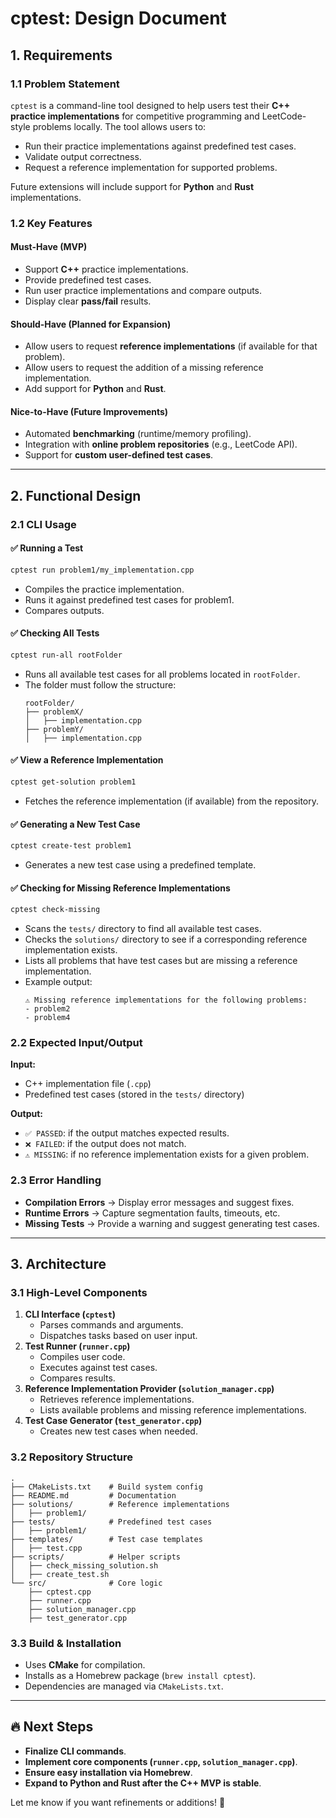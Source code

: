# cptest: Design Document

## 1. Requirements

### 1.1 Problem Statement

`cptest` is a command-line tool designed to help users test their **C++ practice implementations** for competitive programming and LeetCode-style problems locally. The tool allows users to:

- Run their practice implementations against predefined test cases.
- Validate output correctness.
- Request a reference implementation for supported problems.

Future extensions will include support for **Python** and **Rust** implementations.

### 1.2 Key Features

#### **Must-Have (MVP)**

- Support **C++** practice implementations.
- Provide predefined test cases.
- Run user practice implementations and compare outputs.
- Display clear **pass/fail** results.

#### **Should-Have (Planned for Expansion)**

- Allow users to request **reference implementations** (if available for that problem).
- Allow users to request the addition of a missing reference implementation.
- Add support for **Python** and **Rust**.

#### **Nice-to-Have (Future Improvements)**

- Automated **benchmarking** (runtime/memory profiling).
- Integration with **online problem repositories** (e.g., LeetCode API).
- Support for **custom user-defined test cases**.

---

## 2. Functional Design

### 2.1 CLI Usage

#### ✅ **Running a Test**

```sh
cptest run problem1/my_implementation.cpp
```

- Compiles the practice implementation.
- Runs it against predefined test cases for problem1.
- Compares outputs.

#### ✅ **Checking All Tests**

```sh
cptest run-all rootFolder
```

- Runs all available test cases for all problems located in `rootFolder`.
- The folder must follow the structure:
  ```
  rootFolder/
  ├── problemX/
  │   ├── implementation.cpp
  ├── problemY/
  │   ├── implementation.cpp
  ```

#### ✅ **View a Reference Implementation**

```sh
cptest get-solution problem1
```

- Fetches the reference implementation (if available) from the repository.

#### ✅ **Generating a New Test Case**

```sh
cptest create-test problem1
```

- Generates a new test case using a predefined template.

#### ✅ **Checking for Missing Reference Implementations**

```sh
cptest check-missing
```

- Scans the `tests/` directory to find all available test cases.
- Checks the `solutions/` directory to see if a corresponding reference implementation exists.
- Lists all problems that have test cases but are missing a reference implementation.
- Example output:
  ```
  ⚠️ Missing reference implementations for the following problems:
  - problem2
  - problem4
  ```

### 2.2 Expected Input/Output

**Input:**

- C++ implementation file (`.cpp`)
- Predefined test cases (stored in the `tests/` directory)

**Output:**

- `✅ PASSED`: if the output matches expected results.
- `❌ FAILED`: if the output does not match.
- `⚠️ MISSING`: if no reference implementation exists for a given problem.

### 2.3 Error Handling

- **Compilation Errors** → Display error messages and suggest fixes.
- **Runtime Errors** → Capture segmentation faults, timeouts, etc.
- **Missing Tests** → Provide a warning and suggest generating test cases.

---

## 3. Architecture

### 3.1 High-Level Components

1. **CLI Interface (`cptest`)**
   - Parses commands and arguments.
   - Dispatches tasks based on user input.
2. **Test Runner (`runner.cpp`)**
   - Compiles user code.
   - Executes against test cases.
   - Compares results.
3. **Reference Implementation Provider (`solution_manager.cpp`)**
   - Retrieves reference implementations.
   - Lists available problems and missing reference implementations.
4. **Test Case Generator (`test_generator.cpp`)**
   - Creates new test cases when needed.

### 3.2 Repository Structure

```
.
├── CMakeLists.txt    # Build system config
├── README.md         # Documentation
├── solutions/        # Reference implementations
│   ├── problem1/
├── tests/            # Predefined test cases
│   ├── problem1/
├── templates/        # Test case templates
│   ├── test.cpp
├── scripts/          # Helper scripts
│   ├── check_missing_solution.sh
│   ├── create_test.sh
└── src/              # Core logic
    ├── cptest.cpp
    ├── runner.cpp
    ├── solution_manager.cpp
    ├── test_generator.cpp
```

### 3.3 Build & Installation

- Uses **CMake** for compilation.
- Installs as a Homebrew package (`brew install cptest`).
- Dependencies are managed via `CMakeLists.txt`.

---

## 🔥 Next Steps

- **Finalize CLI commands**.
- **Implement core components (`runner.cpp`, `solution_manager.cpp`)**.
- **Ensure easy installation via Homebrew**.
- **Expand to Python and Rust after the C++ MVP is stable**.

Let me know if you want refinements or additions! 🚀
